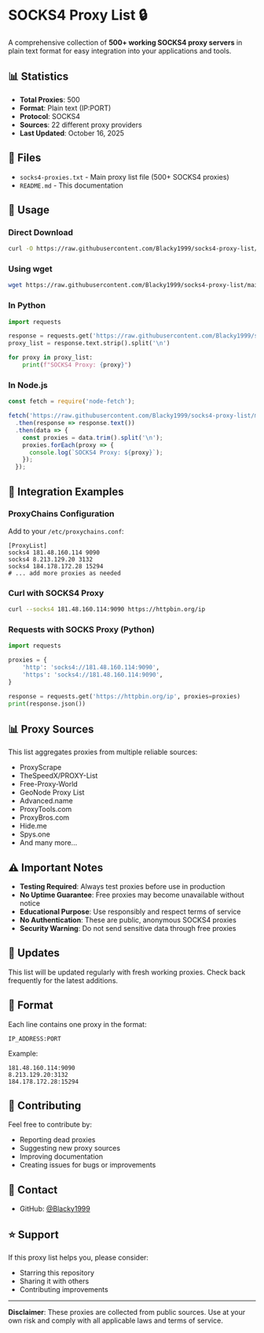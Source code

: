 # SOCKS4 Proxy List 🔒

A comprehensive collection of **500+ working SOCKS4 proxy servers** in plain text format for easy integration into your applications and tools.

## 📊 Statistics

- **Total Proxies**: 500
- **Format**: Plain text (IP:PORT)
- **Protocol**: SOCKS4
- **Sources**: 22 different proxy providers
- **Last Updated**: October 16, 2025

## 📁 Files

- `socks4-proxies.txt` - Main proxy list file (500+ SOCKS4 proxies)
- `README.md` - This documentation

## 🚀 Usage

### Direct Download
```bash
curl -O https://raw.githubusercontent.com/Blacky1999/socks4-proxy-list/main/socks4-proxies.txt
```

### Using wget
```bash
wget https://raw.githubusercontent.com/Blacky1999/socks4-proxy-list/main/socks4-proxies.txt
```

### In Python
```python
import requests

response = requests.get('https://raw.githubusercontent.com/Blacky1999/socks4-proxy-list/main/socks4-proxies.txt')
proxy_list = response.text.strip().split('\n')

for proxy in proxy_list:
    print(f"SOCKS4 Proxy: {proxy}")
```

### In Node.js
```javascript
const fetch = require('node-fetch');

fetch('https://raw.githubusercontent.com/Blacky1999/socks4-proxy-list/main/socks4-proxies.txt')
  .then(response => response.text())
  .then(data => {
    const proxies = data.trim().split('\n');
    proxies.forEach(proxy => {
      console.log(`SOCKS4 Proxy: ${proxy}`);
    });
  });
```

## 🔧 Integration Examples

### ProxyChains Configuration
Add to your `/etc/proxychains.conf`:
```
[ProxyList]
socks4 181.48.160.114 9090
socks4 8.213.129.20 3132
socks4 184.178.172.28 15294
# ... add more proxies as needed
```

### Curl with SOCKS4 Proxy
```bash
curl --socks4 181.48.160.114:9090 https://httpbin.org/ip
```

### Requests with SOCKS Proxy (Python)
```python
import requests

proxies = {
    'http': 'socks4://181.48.160.114:9090',
    'https': 'socks4://181.48.160.114:9090',
}

response = requests.get('https://httpbin.org/ip', proxies=proxies)
print(response.json())
```

## 📊 Proxy Sources

This list aggregates proxies from multiple reliable sources:
- ProxyScrape
- TheSpeedX/PROXY-List
- Free-Proxy-World
- GeoNode Proxy List
- Advanced.name
- ProxyTools.com
- ProxyBros.com
- Hide.me
- Spys.one
- And many more...

## ⚠️ Important Notes

- **Testing Required**: Always test proxies before use in production
- **No Uptime Guarantee**: Free proxies may become unavailable without notice
- **Educational Purpose**: Use responsibly and respect terms of service
- **No Authentication**: These are public, anonymous SOCKS4 proxies
- **Security Warning**: Do not send sensitive data through free proxies

## 🔄 Updates

This list will be updated regularly with fresh working proxies. Check back frequently for the latest additions.

## 📜 Format

Each line contains one proxy in the format:
```
IP_ADDRESS:PORT
```

Example:
```
181.48.160.114:9090
8.213.129.20:3132
184.178.172.28:15294
```

## 🤝 Contributing

Feel free to contribute by:
- Reporting dead proxies
- Suggesting new proxy sources
- Improving documentation
- Creating issues for bugs or improvements

## 📧 Contact

- GitHub: [@Blacky1999](https://github.com/Blacky1999)

## ⭐ Support

If this proxy list helps you, please consider:
- Starring this repository
- Sharing it with others
- Contributing improvements

---

**Disclaimer**: These proxies are collected from public sources. Use at your own risk and comply with all applicable laws and terms of service.